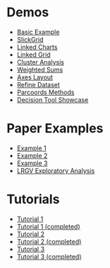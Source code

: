 <!DOCTYPE html>
<html lang="en">
<body>
  <h1>Demos</h1>
  <ul>
      <li>
          <a href="demo/basic.html">Basic Example</a>
      </li>
      <li>
          <a href="demo/grid.html">SlickGrid</a>
      </li>
      <li>
          <a href="demo/linked.html">Linked Charts</a>
      </li>
      <li>
          <a href="demo/linked_grid.html">Linked Grid</a>
      </li>
      <li>
          <a href="demo/cluster.html">Cluster Analysis</a>
      </li>
      <li>
          <a href="demo/weighted_sums.html">Weighted Sums</a>
      </li>
      <li>
          <a href="demo/axes_layout.html">Axes Layout</a>
      </li>
      <li>
          <a href="demo/data_reduction.html">Refine Dataset</a>
      </li>
      <li>
          <a href="demo/parcoords_methods.html">Parcoords Methods</a>
      </li>
      <li>
          <a href="demo/legacy.html">Decision Tool Showcase</a>
      </li>
  </ul>
  <h1>Paper Examples</h1>
  <ul>
    <li>
        <a href="demo/paper-example-1.html">Example 1</a>
    </li>
    <li>
        <a href="demo/paper-example-2.html">Example 2</a>
    </li>
    <li>
        <a href="demo/paper-example-3.html">Example 3</a>
    </li>
    <li>
        <a href="demo/lrgv.html">LRGV Exploratory Analysis</a>
    </li>
  </ul>
  <h1>Tutorials</h1>
  <ul>
    <li>
        <a href="demo/tutorial-1.html">Tutorial 1</a>
    </li>
    <li>
        <a href="demo/tutorial-1_completed.html">Tutorial 1 (completed)</a>
    </li>
    <li>
        <a href="demo/tutorial-2.html">Tutorial 2</a>
    </li>
    <li>
        <a href="demo/tutorial-2_completed.html">Tutorial 2 (completed)</a>
    </li>
    <li>
        <a href="demo/tutorial-3.html">Tutorial 3</a>
    </li>
    <li>
        <a href="demo/tutorial-3_completed.html">Tutorial 3 (completed)</a>
    </li>
  </ul>

</body>
</html>
